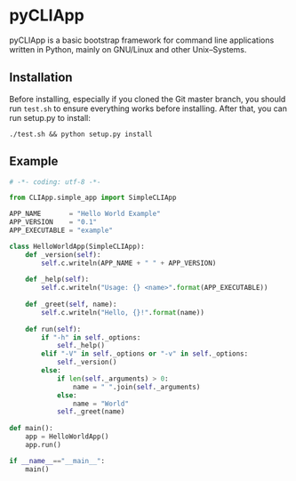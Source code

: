 # pyCLIApp

pyCLIApp is a basic bootstrap framework for command line applications
written in Python, mainly on GNU/Linux and other Unix–Systems.

## Installation

Before installing, especially if you cloned the Git master branch, you
should run ```test.sh``` to ensure everything works before installing.
After that, you can run setup.py to install:

    ./test.sh && python setup.py install

## Example

```python
# -*- coding: utf-8 -*-

from CLIApp.simple_app import SimpleCLIApp

APP_NAME       = "Hello World Example"
APP_VERSION    = "0.1"
APP_EXECUTABLE = "example"

class HelloWorldApp(SimpleCLIApp):
	def _version(self):
		self.c.writeln(APP_NAME + " " + APP_VERSION)
		
	def _help(self):
		self.c.writeln("Usage: {} <name>".format(APP_EXECUTABLE))
		
	def _greet(self, name):
		self.c.writeln("Hello, {}!".format(name))
		
	def run(self):
		if "-h" in self._options:
			self._help()
		elif "-V" in self._options or "-v" in self._options:
			self._version()
		else:
			if len(self._arguments) > 0:
				name = " ".join(self._arguments)
			else:
				name = "World"
			self._greet(name)
		
def main():
	app = HelloWorldApp()
	app.run()

if __name__=="__main__":
	main()
```
